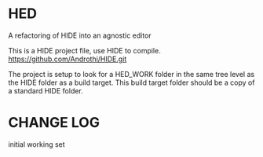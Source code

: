 
# HED
A refactoring of HIDE into an agnostic editor

This is a HIDE project file, use HIDE to compile.
https://github.com/Androthi/HIDE.git

The project is setup to look for a HED_WORK folder in the same tree level as the HIDE folder as a build target. This build target folder should be a copy of a standard HIDE folder.


# CHANGE LOG
initial working set
